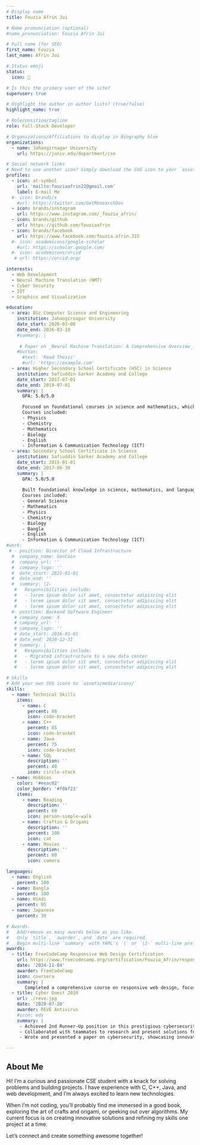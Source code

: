 ```yaml
---
# Display name
title: Fouzia Afrin Jui

# Name pronunciation (optional)
#name_pronunciation: Fouzia Afrin Jui

# Full name (for SEO)
first_name: Fouzia
last_name: Afrin Jui

# Status emoji
status:
  icon: 💮

# Is this the primary user of the site?
superuser: true

# Highlight the author in author lists? (true/false)
highlight_name: true

# Role/position/tagline
role: Full-Stack Developer

# Organizations/Affiliations to display in Biography blox
organizations:
  - name: Jahangirnagar University
    url: https://juniv.edu/department/cse

# Social network links
# Need to use another icon? Simply download the SVG icon to your `assets/media/icons/` folder.
profiles:
  - icon: at-symbol
    url: 'mailto:fouziaafrin22@gmail.com'
    label: E-mail Me
  #- icon: brands/x
    #url: https://twitter.com/GetResearchDev
  - icon: brands/instagram
    url: https://www.instagram.com/_fouzia_afrin/
  - icon: brands/github
    url: https://github.com/fouziaafrin
  - icon: brands/facebook
    url: https://www.facebook.com/fouzia.afrin.315
  #- icon: academicons/google-scholar
    #url: https://scholar.google.com/
  #- icon: academicons/orcid
   # url: https://orcid.org/

interests:
  - Web Development
  - Neural Machine Translation (NMT)
  - Cyber Security
  - IOT
  - Graphics and Visualization

education:
  - area: BSc Computer Science and Engineering
    institution: Jahangirnagar University
    date_start: 2020-03-08
    date_end: 2026-03-10
    #summary: |
      
     # Paper on _Neural Machine Translation: A Comprehensive Overview_. Supervised by [Anup Majumder, Assistant Prof.](https://example.com).
    #button:
      #text: 'Read Thesis'
      #url: 'https://example.com'
  - area: Higher Secondary School Certificate (HSC) in Science
    institution: Safiuddin Sarker Academy and College
    date_start: 2017-07-01
    date_end: 2019-07-01
    summary: |
      GPA: 5.0/5.0

      Focused on foundational courses in science and mathematics, which built a strong base for my computer science journey.
      Courses included:
      - Physics
      - Chemistry
      - Mathematics
      - Biology
      - English
      - Information & Communication Technology (ICT)
  - area: Secondary School Certificate in Science
    institution: Safiuddin Sarker Academy and College
    date_start: 2015-01-01
    date_end: 2017-06-30
    summary: |
      GPA: 5.0/5.0
      
      Built foundational knowledge in science, mathematics, and language arts.
      Courses included:
      - General Science
      - Mathematics
      - Physics
      - Chemistry
      - Biology
      - Bangla
      - English
      - Information & Communication Technology (ICT)
#work:
 # - position: Director of Cloud Infrastructure
  #  company_name: GenCoin
  #  company_url: ''
  #  company_logo: ''
  #  date_start: 2021-01-01
  #  date_end: ''
  #  summary: |2-
   #   Responsibilities include:
   #   - lorem ipsum dolor sit amet, consectetur adipiscing elit
   #   - lorem ipsum dolor sit amet, consectetur adipiscing elit
   #   - lorem ipsum dolor sit amet, consectetur adipiscing elit
  #- position: Backend Software Engineer
   # company_name: X
   # company_url: ''
   # company_logo: ''
   # date_start: 2016-01-01
   # date_end: 2020-12-31
   # summary: |
   #   Responsibilities include:
   #   - Migrated infrastructure to a new data center
   #   - lorem ipsum dolor sit amet, consectetur adipiscing elit
   #   - lorem ipsum dolor sit amet, consectetur adipiscing elit

# Skills
# Add your own SVG icons to `assets/media/icons/`
skills:
  - name: Technical Skills
    items:
      - name: C
        percent: 80
        icon: code-bracket
      - name: C++
        percent: 85
        icon: code-bracket
      - name: Java
        percent: 75
        icon: code-bracket
      - name: SQL
        description: ''
        percent: 40
        icon: circle-stack
  - name: Hobbies
    color: '#eeac02'
    color_border: '#f0bf23'
    items:
      - name: Reading
        description: ''
        percent: 60
        icon: person-simple-walk
      - name: Craftin & Origami
        description: ''
        percent: 100
        icon: cat
      - name: Movies
        description: ''
        percent: 80
        icon: camera

languages:
  - name: English
    percent: 100
  - name: Bangla
    percent: 100
  - name: Hindi
    percent: 95
  - name: Japanese
    percent: 30

# Awards.
#   Add/remove as many awards below as you like.
#   Only `title`, `awarder`, and `date` are required.
#   Begin multi-line `summary` with YAML's `|` or `|2-` multi-line prefix and indent 2 spaces below.
awards:
  - title: FreeCodeCamp Responsive Web Design Certification
    url: https://www.freecodecamp.org/certification/Fouzia_Afrin/responsive-web-design
    date: '2024-11-04'
    awarder: FreeCodeCamp
    icon: coursera
    summary: |
       Completed a comprehensive course on responsive web design, focusing on HTML, CSS, and accessibility. Designed multiple responsive projects using modern web standards.
  - title: Cyber Quest 2020
    url: ./reve.jpg
    date: '2020-07-20'
    awarder: REVE Antivirus
    #icon: edx
    summary: |  
     - Achieved 2nd Runner-Up position in this prestigious cybersecurity competition.  
     - Collaborated with teammates to research and present solutions for real-world cybersecurity challenges.  
     - Wrote and presented a paper on cybersecurity, showcasing innovative approaches to secure digital systems.  

---
```


## About Me

Hi! I’m a curious and passionate CSE student with a knack for solving problems and building projects. I have experience with C, C++, Java, and web development, and I’m always excited to learn new technologies.

When I’m not coding, you’ll probably find me immersed in a good book, exploring the art of crafts and origami, or geeking out over algorithms. My current focus is on creating innovative solutions and refining my skills one project at a time.

Let’s connect and create something awesome together!